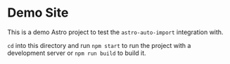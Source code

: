 # Demo Site

This is a demo Astro project to test the `astro-auto-import` integration with.

`cd` into this directory and run `npm start` to run the project with a development server or `npm run build` to build it.